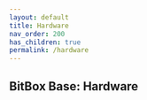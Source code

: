 ```yaml
---
layout: default
title: Hardware
nav_order: 200
has_children: true
permalink: /hardware
---
```

## BitBox Base: Hardware
